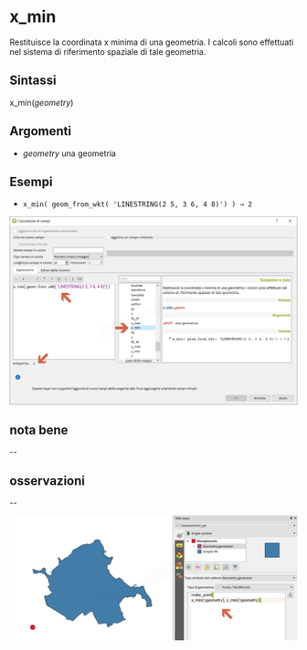 # x_min

Restituisce la coordinata x minima di una geometria. I calcoli sono effettuati nel sistema di riferimento spaziale di tale geometria.

## Sintassi

x_min(_geometry_)

## Argomenti

* _geometry_ una geometria

## Esempi

* `x_min( geom_from_wkt( 'LINESTRING(2 5, 3 6, 4 8)') ) → 2`

![](../../img/geometria/x_min/x_min1.png)

## nota bene

--

## osservazioni

--

![](../../img/geometria/x_min/x_min2.png)